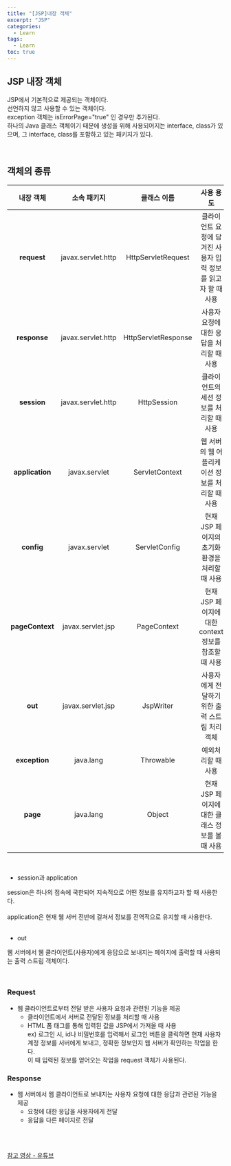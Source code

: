 ```yaml
---
title: "[JSP]내장 객체"
excerpt: "JSP"
categories: 
  - Learn
tags: 
  - Learn
toc: true
---
```


## JSP 내장 객체

JSP에서 기본적으로 제공되는 객체이다.<br>
선언하지 않고 사용할 수 있는 객체이다.<br>
  exception 객체는 isErrorPage="true" 인 경우만 추가된다.<br>
하나의 Java 클래스 객체이기 때문에 생성을 위해 사용되어지는 interface, class가 있으며, 그 interface, class를 포함하고 있는 패키지가 있다.<br>


<br>


## 객체의 종류

|내장 객체|소속 패키지|클래스 이름|사용 용도|
|:---:|:---:|:---:|:-----:|
|**request**|javax.servlet.http|HttpServletRequest|클라이언트 요청에 담겨진 사용자 입력 정보를 읽고자 할 때 사용|
|**response**|javax.servlet.http|HttpServletResponse|사용자 요청에 대한 응답을 처리할 때 사용|
|**session**|javax.servlet.http|HttpSession|클라이언트의 세션 정보를 처리할 때 사용|
|**application**|javax.servlet|ServletContext|웹 서버의 웹 어플리케이션 정보를 처리할 때 사용|
|**config**|javax.servlet|ServletConfig|현재 JSP 페이지의 초기화 환경을 처리할 때 사용|
|**pageContext**|javax.servlet.jsp|PageContext|현재 JSP 페이지에 대한 context 정보를 참조할 때 사용|
|**out**|javax.servlet.jsp|JspWriter|사용자에게 전달하기 위한 출력 스트림 처리 객체|
|**exception**|java.lang|Throwable|예외처리할 때 사용|
|**page**|java.lang|Object|현재 JSP 페이지에 대한 클래스 정보를 볼 때 사용|

<br>

- session과 application

session은 하나의 접속에 국한되어 지속적으로 어떤 정보를 유지하고자 할 때 사용한다.<br>  
application은 현재 웹 서버 전반에 걸쳐서 정보를 전역적으로 유지할 때 사용한다.<br><br>


- out

웹 서버에서 웹 클라이언트(사용자)에게 응답으로 보내지는 페이지에 출력할 때 사용되는 출력 스트림 객체이다.<br>


<br>



### Request

- 웹 클라이언트로부터 전달 받은 사용자 요청과 관련된 기능을 제공
    - 클라이언트에서 서버로 전달된 정보를 처리할 때 사용
    - HTML 폼 태그를 통해 입력된 값을 JSP에서 가져올 때 사용 <br>
    ex) 로그인 시, id나 비밀번호를 입력해서 로그인 버튼을 클릭하면 현재 사용자 계정 정보를 서버에게 보내고, 정확한 정보인지 웹 서버가 확인하는 작업을 한다.<br> 이 때 입력된 정보를 얻어오는 작업을 request 객체가 사용된다.<br>
    
### Response

- 웹 서버에서 웹 클라이언트로 보내지는 사용자 요청에 대한 응답과 관련된 기능을 제공
    - 요청에 대한 응답을 사용자에게 전달
    - 응답을 다른 페이지로 전달

<br><br>


[참고 영상 - 유튜브](https://www.youtube.com/watch?v=0gEo84hMx6U&t=966s)

<br><br>
